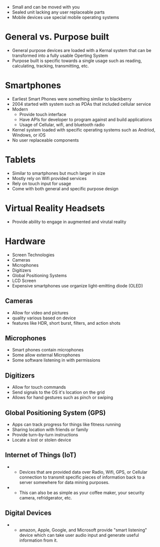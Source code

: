 - Small and can be moved with you
- Sealed unit lacking any user replaceable parts
- Mobile devices use special mobile operating systems

# General vs. Purpose built

- General purpose devices are loaded with a Kernal system that can be transformed into a fully usable Operting System
- Purpose built is specific towards a single usage such as reading, calculating, tracking, transmitting, etc.

# Smartphones

- Earliest Smart Phones were something similar to blackberry
- 2004 started with system such as PDAs that included cellular service
- Modern
  - Provide touch interface
  - Have APIs for developer to program against and build applications
  - Usage of Cellular, wifi, and bluetooth radio
-  Kernel system loaded with specific operating systems such as Andriod, Windows, or iOS
-  No user replaceable components

# Tablets

- Similar to smartphones but much larger in size
- Mostly rely on Wifi provided services
- Rely on touch input for usage
- Come with both general and specific purpose design

# Virtual Reality Headsets

- Provide ability to engage in augmented and virutal reality

# Hardware

- Screen Technologies
- Cameras
- Microphones
- Digitizers
- Global Positioning Systems
- LCD Screen
- Expensive smartphones use organize light-emitting diode (OLED)

## Cameras

- Allow for video and pictures
- quality various based on device
- features like HDR, short burst, filters, and action shots

## Microphones

- Smart phones contain microphones
- Some allow external Microphones
- Some software listening in with permissions

## Digitizers

- Allow for touch commands
- Send signals to the OS it's location on the grid
- Allows for hand gestures such as pinch or swiping

## Global Positioning System (GPS)

-  Apps can track progress for things like fitness running
-  Sharing location with friends or family
-  Provide turn-by-turn instructions
-  Locate a lost or stolen device

## Internet of Things (IoT)

- - Devices that are provided data over Radio, Wifi, GPS, or Cellular connection to transmit specific pieces of information back to a server somewhere for data mining purposes.
- - This can also be as simple as your coffee maker, your security camera, refridgerator, etc.
 
## Digital Devices

- - amazon, Apple, Google, and Microsoft provide "smart listening" device which can take user audio input and generate
  useful information from it.

